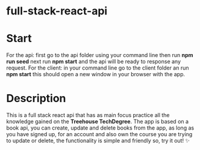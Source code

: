 # full-stack-react-api 

# Start 
For the api: first go to the api folder using your command line then run **npm run seed** next run **npm start** and the api will be ready to response any request.
For the client: in your command line go to the client folder an run **npm start** this should open a new window in your browser with the app.

# Description 
This is a full stack react api that has as main focus practice all the knowledge gained on the **Treehouse TechDegree**.
The app is based on a book api, you can create, update and delete books from the app, as long as you have signed up,
for an account and also own the course you are trying to update or delete, the functionality is simple and friendly so,
try it out! :sparkles:



